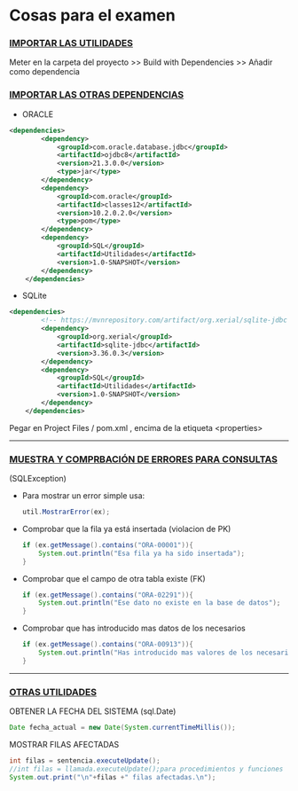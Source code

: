 # Cosas para el examen

### <u>IMPORTAR LAS UTILIDADES</u>

Meter en la carpeta del proyecto >> Build with Dependencies >> Añadir como dependencia



### <u>IMPORTAR LAS OTRAS DEPENDENCIAS</u>

- ORACLE

```xml
<dependencies>
        <dependency>
            <groupId>com.oracle.database.jdbc</groupId>
            <artifactId>ojdbc8</artifactId>
            <version>21.3.0.0</version>
            <type>jar</type>
        </dependency>
        <dependency>
            <groupId>com.oracle</groupId>
            <artifactId>classes12</artifactId>
            <version>10.2.0.2.0</version>
            <type>pom</type>
        </dependency>
        <dependency>
            <groupId>SQL</groupId>
            <artifactId>Utilidades</artifactId>
            <version>1.0-SNAPSHOT</version>
        </dependency>
    </dependencies>
```

- SQLite

```xml
<dependencies>
        <!-- https://mvnrepository.com/artifact/org.xerial/sqlite-jdbc -->
        <dependency>
            <groupId>org.xerial</groupId>
            <artifactId>sqlite-jdbc</artifactId>
            <version>3.36.0.3</version>
        </dependency>
        <dependency>
            <groupId>SQL</groupId>
            <artifactId>Utilidades</artifactId>
            <version>1.0-SNAPSHOT</version>
        </dependency>
    </dependencies>
```

Pegar en Project Files / pom.xml , encima de la etiqueta \<properties>



---

### <u>MUESTRA Y COMPRBACIÓN DE ERRORES PARA CONSULTAS</u>

(SQLException)

- Para mostrar un error simple usa:
  
  ```java
  util.MostrarError(ex);
  ```

- Comprobar que la fila ya está insertada (violacion de PK)
  
  ```java
  if (ex.getMessage().contains("ORA-00001")){
      System.out.println("Esa fila ya ha sido insertada");
  }
  ```

- Comprobar que el campo de otra tabla existe (FK)
  
  ```java
  if (ex.getMessage().contains("ORA-02291")){
      System.out.println("Ese dato no existe en la base de datos");
  }
  ```

- Comprobar que has introducido mas datos de los necesarios
  
  ```java
  if (ex.getMessage().contains("ORA-00913")){
      System.out.println("Has introducido mas valores de los necesarios");
  }
  ```



---

### <u>OTRAS UTILIDADES</u>

OBTENER LA FECHA DEL SISTEMA  (sql.Date)

```java
Date fecha_actual = new Date(System.currentTimeMillis());
```

MOSTRAR FILAS AFECTADAS

```java
int filas = sentencia.executeUpdate(); 
//int filas = llamada.executeUpdate();para procedimientos y funciones
System.out.print("\n"+filas +" filas afectadas.\n");
```

